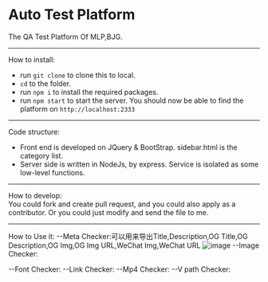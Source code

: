 # Auto Test Platform

The QA Test Platform Of MLP,BJG.

--- 
How to install:  
- run `git clone` to clone this to local.
- `cd` to the folder.
- run `npm i` to install the required packages.
- run `npm start` to start the server.
You should now be able to find the platform on `http://localhost:2333`
---


Code structure:  
- Front end is developed on JQuery & BootStrap. sidebar.html is the category list.
- Server side is written in NodeJs, by express. Service is isolated as some low-level functions.
---
How to develop:  
You could fork and create pull request, and you could also apply as a contributor. Or you could just modify and send the file to me.

---
How to Use it:
--Meta Checker:可以用来导出Title,Description,OG Title,OG Description,OG Img,OG Img URL,WeChat Img,WeChat URL
![image](https://raw.githubusercontent.com/edel-ma/AutoTestPlatform/master/Readimg/meta.png)
--Image Checker:

--Font Checker:
--Link Checker:
--Mp4 Checker:
--V path Checker: